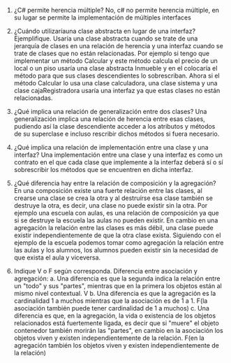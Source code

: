 1. ¿C# permite herencia múltiple?
  No, c# no permite herencia múltiple, en su lugar se permite la implementación de múltiples interfaces

2. ¿Cuándo utilizaríauna clase abstracta en lugar de una interfaz? Ejemplifique.
  Usaría una clase abstracta cuando se trate de una jerarquía de clases en una relación de herencia y una interfaz cuando se trate de clases que no están relacionadas.
  Por ejemplo si tengo que implementar un método Calcular y este método calcula el precio de un local o un piso usaría una clase abstracta Inmueble y en el colocaría el método para que sus clases descendientes lo sobrescriban. Ahora si el método Calcular lo usa una clase calculadora, una clase sistema y una clase cajaRegistradora usaría una interfaz ya que estas clases no están relacionadas.

3. ¿Qué implica una relación de generalización entre dos clases?
  Una generalización implica una relación de herencia entre esas clases, pudiendo así la clase descendiente acceder a los atributos y métodos de su superclase e incluso rescribir dichos métodos si fuera necesario.

4. ¿Qué implica una relación de implementación entre una clase y una interfaz?
  Una implementación entre una clase y una interfaz es como un contrato en el que cada clase que implemente a la interfaz deberá sí o sí sobrescribir los métodos que se encuentren en dicha interfaz.

5. ¿Qué diferencia hay entre la relación de composición y la agregación?
  En una composición existe una fuerte relación entre las clases, al crearse una clase se crea la otra y al destruírse esa clase también se destruye la otra, es decir, una clase no puede existir sin la otra. Por ejemplo una escuela con aulas, es una relación de composición ya que si se destruye la escuela las aulas no pueden existir.
  En cambio en una agregación la relación entre las clases es más débil, una clase puede existir independientemente de que la otra clase exista. Siguiendo con el ejemplo de la escuela podemos tomar como agregación la relación entre las aulas y los alumnos, los alumnos pueden existir sin la necesidad de que exista el aula y viceversa.

6. Indique V o F según corresponda. Diferencia entre asociación y agregación:
  a. Una diferencia es que la segunda indica la relación entre un "todo" y sus "partes", mientras que en la primera los objetos están al mismo nivel contextual. V
  b. Una diferencia es que la agregación es la cardinalidad 1 a muchos mientras que la asociación es de 1 a 1. F(la asociación también puede tener cardinalidad de 1 a muchos)
  c. Una diferencia es que, en la agregación, la vida o existencia de los objetos relacionados está fuertemente ligada, es decir que si "muere" el objeto contenedor también morirán las "partes", en cambio en la asociación los objetos viven y existen independientemente de la relación. F(en la agregación también los objetos viven y existen independientemente de la relación)